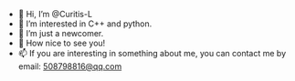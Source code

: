 - 👋 Hi, I’m @Curitis-L
- 👀 I’m interested in C++ and python.
- 🌱 I’m just a newcomer.
- 💞️ How nice to see you! 
- 📫 If you are interesting in something about me, you can contact me by email: 508798816@qq.com

<!---
Curitis-L/Curitis-L is a ✨ special ✨ repository because its `README.md` (this file) appears on your GitHub profile.
You can click the Preview link to take a look at your changes.
--->
